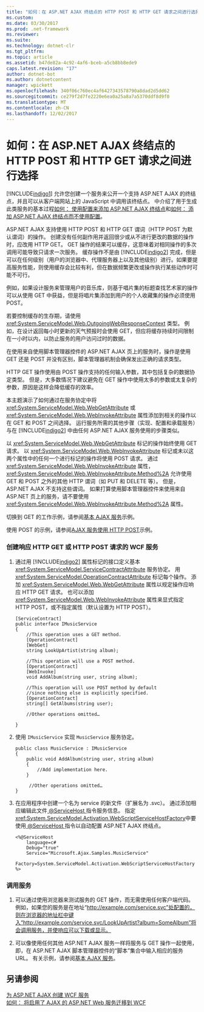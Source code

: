 ```yaml
---
title: "如何：在 ASP.NET AJAX 终结点的 HTTP POST 和 HTTP GET 请求之间进行选择"
ms.custom: 
ms.date: 03/30/2017
ms.prod: .net-framework
ms.reviewer: 
ms.suite: 
ms.technology: dotnet-clr
ms.tgt_pltfrm: 
ms.topic: article
ms.assetid: b47de82a-4c92-4af6-bceb-a5cb8bb8ede9
caps.latest.revision: "17"
author: dotnet-bot
ms.author: dotnetcontent
manager: wpickett
ms.openlocfilehash: 340f06c760ec4af6427343578790a8dad2d5dd62
ms.sourcegitcommit: ce279f2d7fe2220e6ea0a25a8a7a5370ddf8d9f0
ms.translationtype: MT
ms.contentlocale: zh-CN
ms.lasthandoff: 12/02/2017
---
```

# <a name="how-to-choose-between-http-post-and-http-get-requests-for-aspnet-ajax-endpoints"></a>如何：在 ASP.NET AJAX 终结点的 HTTP POST 和 HTTP GET 请求之间进行选择
[!INCLUDE[indigo1](../../../../includes/indigo1-md.md)] 允许您创建一个服务来公开一个支持 ASP.NET AJAX 的终结点，并且可以从客户端网站上的 JavaScript 中调用该终结点。 中介绍了用于生成此类服务的基本过程[如何： 使用配置来添加 ASP.NET AJAX 终结点](../../../../docs/framework/wcf/feature-details/how-to-use-configuration-to-add-an-aspnet-ajax-endpoint.md)和[如何： 添加 ASP.NET AJAX 终结点而不使用配置](../../../../docs/framework/wcf/feature-details/how-to-add-an-aspnet-ajax-endpoint-without-using-configuration.md)。  
  
 ASP.NET AJAX 支持使用 HTTP POST 和 HTTP GET 谓词（HTTP POST 为默认谓词）的操作。 创建没有任何副作用并返回很少或从不进行更改的数据的操作时，应改用 HTTP GET。 GET 操作的结果可以缓存，这意味着对相同操作的多次调用可能导致只请求一次服务。 缓存操作不是由 [!INCLUDE[indigo2](../../../../includes/indigo2-md.md)] 完成，但是可以在任何级别（用户的浏览器中、代理服务器上以及其他级别）进行。如果要提高服务性能，则使用缓存会比较有利，但在数据频繁更改或操作执行某些动作时可能不可行。  
  
 例如，如果设计服务来管理用户的音乐库，则基于唱片集的标题查找艺术家的操作可以从使用 GET 中获益，但是将唱片集添加到用户的个人收藏集的操作必须使用 POST。  
  
 若要控制缓存的生存期，请使用 <xref:System.ServiceModel.Web.OutgoingWebResponseContext> 类型。 例如，在设计返回每小时更新的天气预报时会使用 GET，但应将缓存持续时间限制在一小时以内，以防止服务的用户访问过时的数据。  
  
 在使用来自使用脚本管理器控件的 ASP.NET AJAX 页上的服务时，操作是使用 GET 还是 POST 并没有区别，脚本管理器机制会确保发出正确的请求类型。  
  
 HTTP GET 操作使用由 POST 操作支持的任何输入参数，其中包括复杂的数据协定类型。 但是，大多数情况下建议避免在 GET 操作中使用太多的参数或太复杂的参数，原因是这样会降低缓存的效率。  
  
 本主题演示了如何通过在服务协定中将 <xref:System.ServiceModel.Web.WebGetAttribute> 或 <xref:System.ServiceModel.Web.WebInvokeAttribute> 属性添加到相关的操作以在 GET 和 POST 之间选择。 运行服务所需的其他步骤（实现、配置和承载服务）与在 [!INCLUDE[indigo2](../../../../includes/indigo2-md.md)] 中由任何 ASP.NET AJAX 服务使用的步骤类似。  
  
 以 <xref:System.ServiceModel.Web.WebGetAttribute> 标记的操作始终使用 GET 请求。 以 <xref:System.ServiceModel.Web.WebInvokeAttribute> 标记或未以这两个属性中的任何一个进行标记的操作将使用 POST 请求。 通过 <xref:System.ServiceModel.Web.WebInvokeAttribute> 属性，<xref:System.ServiceModel.Web.WebInvokeAttribute.Method%2A> 允许使用 GET 和 POST 之外的其他 HTTP 谓词（如 PUT 和 DELETE 等）。 但是，ASP.NET AJAX 不支持这些谓词。 如果打算使用脚本管理器控件来使用来自 ASP.NET 页上的服务，请不要使用 <xref:System.ServiceModel.Web.WebInvokeAttribute.Method%2A> 属性。  
  
 切换到 GET 的工作示例，请参阅[基本 AJAX 服务](../../../../docs/framework/wcf/samples/basic-ajax-service.md)示例。  
  
 使用 POST 的示例，请参阅[AJAX 服务使用 HTTP POST](../../../../docs/framework/wcf/samples/ajax-service-using-http-post.md)示例。  
  
### <a name="to-create-a-wcf-service-that-responds-to-http-get-or-http-post-requests"></a>创建响应 HTTP GET 或 HTTP POST 请求的 WCF 服务  
  
1.  通过用 [!INCLUDE[indigo2](../../../../includes/indigo2-md.md)] 属性标记的接口定义基本 <xref:System.ServiceModel.ServiceContractAttribute> 服务协定。 用 <xref:System.ServiceModel.OperationContractAttribute> 标记每个操作。 添加 <xref:System.ServiceModel.Web.WebGetAttribute> 属性以规定操作应响应 HTTP GET 请求。 也可以添加 <xref:System.ServiceModel.Web.WebInvokeAttribute> 属性来显式指定 HTTP POST，或不指定属性（默认设置为 HTTP POST）。  
  
    ```  
    [ServiceContract]  
    public interface IMusicService  
    {  
        //This operation uses a GET method.  
        [OperationContract]  
        [WebGet]  
        string LookUpArtist(string album);  
  
        //This operation will use a POST method.  
        [OperationContract]  
        [WebInvoke]  
        void AddAlbum(string user, string album);  
  
        //This operation will use POST method by default  
        //since nothing else is explicitly specified.  
        [OperationContract]  
        string[] GetAlbums(string user);  
  
        //Other operations omitted…  
  
    }  
    ```  
  
2.  使用 `IMusicService` 实现 `MusicService` 服务协定。  
  
    ```  
    public class MusicService : IMusicService  
    {  
        public void AddAlbum(string user, string album)  
        {  
            //Add implementation here.  
        }  
  
         //Other operations omitted…  
    }  
    ```  
  
3.  在应用程序中创建一个名为 service 的新文件（扩展名为 .svc）。 通过添加相应编辑此文件[ @ServiceHost ](../../../../docs/framework/configure-apps/file-schema/wcf-directive/servicehost.md)指令服务信息。 指定<xref:System.ServiceModel.Activation.WebScriptServiceHostFactory>中要使用[ @ServiceHost ](../../../../docs/framework/configure-apps/file-schema/wcf-directive/servicehost.md)指令以自动配置 ASP.NET AJAX 终结点。  
  
    ```  
    <%@ServiceHost   
        language=c#   
        Debug="true"   
        Service="Microsoft.Ajax.Samples.MusicService"  
        Factory=System.ServiceModel.Activation.WebScriptServiceHostFactory  
    %>  
    ```  
  
### <a name="to-call-the-service"></a>调用服务  
  
1.  可以通过使用浏览器来测试服务的 GET 操作，而无需使用任何客户端代码。 例如，如果您的服务是在地址“http://example.com/service.svc”处配置的，则在浏览器的地址栏中键入“http://example.com/service.svc/LookUpArtist?album=SomeAlbum”将会调用服务，并使响应可以下载或显示。  
  
2.  可以像使用任何其他 ASP.NET AJAX 服务一样将服务与 GET 操作一起使用，即，在 ASP.NET AJAX 脚本管理器控件的“脚本”集合中输入相应的服务 URL。 有关示例，请参阅[基本 AJAX 服务](../../../../docs/framework/wcf/samples/basic-ajax-service.md)。  
  
## <a name="see-also"></a>另请参阅  
 [为 ASP.NET AJAX 创建 WCF 服务](../../../../docs/framework/wcf/feature-details/creating-wcf-services-for-aspnet-ajax.md)  
 [如何： 将启用了 AJAX 的 ASP.NET Web 服务迁移到 WCF](../../../../docs/framework/wcf/feature-details/how-to-migrate-ajax-enabled-aspnet-web-services-to-wcf.md)
